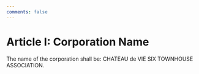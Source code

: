 ```yaml
---
comments: false
---
```


# Article I: Corporation Name
The name of the corporation shall be: CHATEAU de VIE SIX TOWNHOUSE ASSOCIATION.